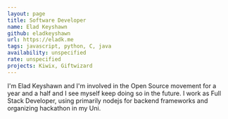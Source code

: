 ```yaml
---
layout: page
title: Software Developer
name: Elad Keyshawn
github: eladkeyshawn
url: https://eladk.me
tags: javascript, python, C, java
availability: unspecified
rate: unspecified
projects: Kiwix, Giftwizard
---
```


I'm Elad Keyshawn and I'm involved in the Open Source movement for a year and a half and I see myself keep doing so in the future.
I work as Full Stack Developer, using primarily nodejs for backend frameworks and organizing hackathon in my Uni.

